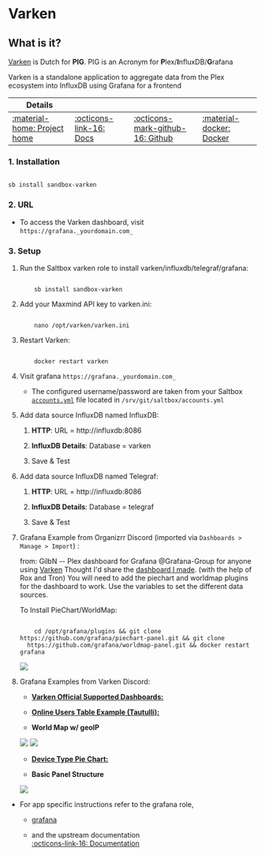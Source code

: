 # Varken

## What is it?

[Varken](https://github.com/Boerderij/Varken) is Dutch for **PIG**. PIG is an Acronym for **P**lex/**I**nfluxDB/**G**rafana

Varken is a standalone application to aggregate data from the Plex ecosystem into InfluxDB using Grafana for a frontend

| Details     |             |             |             |
|-------------|-------------|-------------|-------------|
| [:material-home: Project home ](https://github.com/Boerderij/Varken) | [:octicons-link-16: Docs](https://wiki.cajun.pro/books/varken) | [:octicons-mark-github-16: Github](https://github.com/Boerderij/Varken) | [:material-docker: Docker ](https://hub.docker.com/r/boerderij/varken)|

### 1. Installation

``` shell

sb install sandbox-varken

```

### 2. URL

- To access the Varken dashboard, visit `https://grafana._yourdomain.com_`

### 3. Setup

1. Run the Saltbox varken role to install varken/influxdb/telegraf/grafana:

    ``` { .shell }

        sb install sandbox-varken

    ```

2. Add your Maxmind API key to varken.ini:

    ``` { .shell }

        nano /opt/varken/varken.ini

    ```

3. Restart Varken:

    ``` { .shell }

        docker restart varken

    ```

4. Visit grafana `https://grafana._yourdomain.com_`

      - The configured username/password are taken from your Saltbox [`accounts.yml`](#configuration) file located in `/srv/git/saltbox/accounts.yml`



5. Add data source InfluxDB named InfluxDB:

      1. **HTTP**: URL = http://influxdb:8086

      2. **InfluxDB Details**: Database = varken

      3. Save & Test


6. Add data source InfluxDB named Telegraf:

      1. **HTTP**: URL = http://influxdb:8086

      2. **InfluxDB Details**: Database = telegraf

      3. Save & Test


2. Grafana Example from Organizrr Discord  (imported via `Dashboards > Manage > Import`) :

      from: GilbN -- Plex dashboard for Grafana
      @Grafana-Group for anyone using [Varken](https://github.com/Boerderij/Varken) Thought I'd share the [dashboard I made](https://grafana.com/dashboards/9558). (with the help of Rox and Tron)
      You will need to add the piechart and worldmap plugins for the dashboard to work. Use the variables to set the
      different data sources.

      To Install PieChart/WorldMap:

      ``` { .shell }

          cd /opt/grafana/plugins && git clone https://github.com/grafana/piechart-panel.git && git clone
        https://github.com/grafana/worldmap-panel.git && docker restart grafana

      ```

      ![](https://grafana.com/api/dashboards/9558/images/5941/image)

3. Grafana Examples from Varken Discord:

      - [**Varken Official Supported Dashboards:** ](https://grafana.com/dashboards?search=varken%20%5Bofficial%5D)

      - [**Online Users Table Example (Tautulli):**](https://gist.github.com/samwiseg0/91223c1e089d78a3ae6294c23d81e977)

      - **World Map w/ geoIP**

      ![](/images/community/vrkn_worldmap_1.png)
      ![](/images/community/vrkn_worldmap_2.png)

      - [**Device Type Pie Chart:**](https://gist.github.com/samwiseg0/fab103fdf4b176a11517e478ce7c216f)

      - **Basic Panel Structure**

      ![](/images/community/vrkn_basic_panel_structure.png)


- For app specific instructions refer to the grafana role,

     - [grafana](/sandbox/apps/grafana)<Br/>

     - and the upstream documentation <BR/>
       [:octicons-link-16: Documentation](https://wiki.cajun.pro/books/varken)

